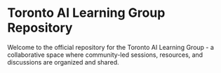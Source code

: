 # Toronto AI Learning Group Repository
Welcome to the official repository for the Toronto AI Learning Group - a collaborative space where community-led sessions, resources, and discussions are organized and shared.
